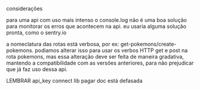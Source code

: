 considerações

para uma api com uso mais intenso o console.log não é uma boa solução para monitorar os erros
que acontecem na api. eu usaria alguma solução pronta, como o sentry.io

a nomeclatura das rotas está verbosa, por ex: get-pokemons/create-pokemons.
podiamos alterar isso para usar os verbos HTTP get e post na rota pokemons,
mas essa alteração deve ser feita de maneira gradativa, mantendo a compatibilidade
com as versões anteriores, para não prejudicar que já faz uso dessa api.




LEMBRAR
api_key connect lib pagar doc está defasada
